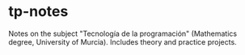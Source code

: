 # tp-notes
Notes on the subject "Tecnología de la programación" (Mathematics degree, University of Murcia). Includes theory and practice projects.
